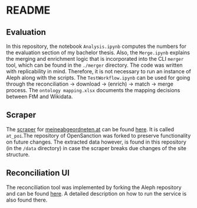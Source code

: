 # README 

## Evaluation
In this repository, the notebook `Analysis.ipynb` computes the numbers for the evaluation section of my bachelor thesis.
Also, the `Merge.ipynb` explains the merging and enrichment logic that is incorporated into the CLI `merger` tool, which can be found in the `./merger` directory. 
The code was written with replicability in mind. Therefore, it is not necessary to run an instance of Aleph along with the scripts.
The `TestWorkflow.ipynb` can be used for going through the reconciliation -> download -> (enrich) -> match -> merge process.
The `ontology mapping.xlsx` documents the mapping decisions between FtM and Wikidata.

## Scraper
The [scraper](https://github.com/PeterWalchhofer/opensanctions/blob/master/opensanctions/crawlers/at_poi.py) for [meineabgeordneten.at](https://www.meineabgeordneten.at/Abgeordnete) can be found [here](https://github.com/PeterWalchhofer/opensanctions). It is called `at_poi`.The repository of OpenSanction was forked to preserve functionality on future changes. The extracted data however, is found in this repository (in the `/data` directory) in case the scraper breaks due changes of the site structure.

## Reconciliation UI
The reconciliation tool was implemented by forking the Aleph repository and can be found [here](https://github.com/PeterWalchhofer/aleph). A detailed description on how to run the service is also found there.